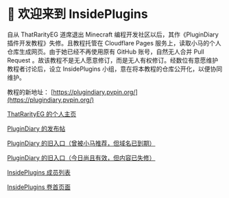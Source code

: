 # 👋 欢迎来到 InsidePlugins

自从 ThatRarityEG 道席退出 Minecraft 编程开发社区以后，其作《PluginDiary 插件开发教程》失修。且教程托管在 Cloudflare Pages 服务上，读取小马的个人仓库生成网页。由于她已经不再使用原有 GitHub 账号，自然无人合并 Pull Request 。故该教程不是无人愿意修订，而是无人有权修订。经数位有意愿维护教程者讨论后，设立 InsidePlugins 小组，意在将本教程的仓库公开化，以便协同维护。


教程的新地址： [https://plugindiary.pvpin.org/](https://plugindiary.pvpin.org/)


[ThatRarityEG 的个人主页](https://www.mcbbs.net/home.php?mod=space&uid=3281025)

[PluginDiary 的发布帖](https://www.mcbbs.net/thread-1163259-1-1.html)

[PluginDiary 的旧入口（曾被小马推荐，但域名已到期）](https://plgdev.xuogroup.top)

[PluginDiary 的旧入口（今日尚且有效，但内容已失修）](https://plugin-diary.pages.dev)



[InsidePlugins 成员列表](https://plugindiary.pvpin.org/docs/about/TeamPage.html)

[InsidePlugins 卷首页面](https://plugindiary.pvpin.org/docs/src/Volume0/Preface.html)
